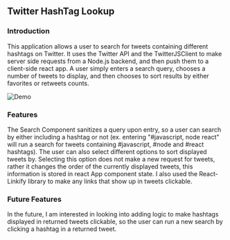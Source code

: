 ## Twitter HashTag Lookup

### Introduction

This application allows a user to search for tweets containing different hashtags on Twitter. It uses the Twitter API and the TwitterJSClient to make server side requests from a Node.js backend, and then push them to a client-side react app. A user simply enters a search query, chooses a number of tweets to display, and then chooses to sort results by either favorites or retweets counts.

![Demo](https://media.giphy.com/media/fs0ckDRfSKyLMqTMPH/giphy.gif)

### Features

The Search Component sanitizes a query upon entry, so a user can search by either including a hashtag or not (ex. entering "#javascript, node react" will run a search for tweets containing #javascript, #node and #react hashtags). The user can also select different options to sort displayed tweets by. Selecting this option does not make a new request for tweets, rather it changes the order of the currently displayed tweets, this information is stored in react App component state. I also used the React-Linkify library to make any links that show up in tweets clickable.

### Future Features

In the future, I am interested in looking into adding logic to make hashtags displayed in returned tweets clickable, so the user can run a new search by clicking a hashtag in a returned tweet.
